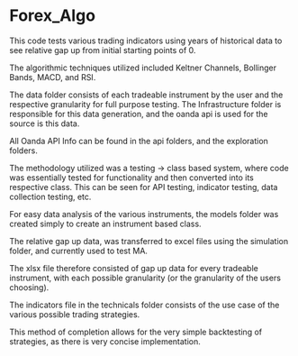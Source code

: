 # Forex_Algo


This code tests various trading indicators using years of historical data to see relative gap up from initial starting points of 0.

The algorithmic techniques utilized included Keltner Channels, Bollinger Bands, MACD, and RSI.



The data folder consists of each tradeable instrument by the user and the respective granularity for full purpose testing. 
The Infrastructure folder is responsible for this data generation, and the oanda api is used for the source is this data. 

All Oanda API Info can be found in the api folders, and the exploration folders.

The methodology utilized was a testing -> class based system, where code was essentially tested for functionality and then converted into its respective class. 
This can be seen for API testing, indicator testing, data collection testing, etc.

For easy data analysis of the various instruments, the models folder was created simply to create an instrument based class. 


The relative gap up data, was transferred to excel files using the simulation folder, and currently used to test MA.

The xlsx file therefore consisted of gap up data for every tradeable instrument, with each possible granularity (or the granularity of the users choosing).

The indicators file in the technicals folder consists of the use case of the various possible trading strategies. 


This method of completion allows for the very simple backtesting of strategies, as there is very concise implementation.
